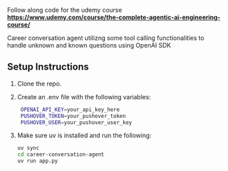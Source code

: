 Follow along code for the udemy course **https://www.udemy.com/course/the-complete-agentic-ai-engineering-course/**

Career conversation agent utilizng some tool calling functionalities to handle unknown and known questions using OpenAI SDK


## Setup Instructions

1. Clone the repo.
2. Create an .env file with the following variables:

   ```bash
    OPENAI_API_KEY=your_api_key_here
    PUSHOVER_TOKEN=your_pushover_token
    PUSHOVER_USER=your_pushover_user_key
   ```

3. Make sure uv is installed and run the following:
   ```bash
   uv sync
   cd career-conversation-agent
   uv run app.py
   ```


